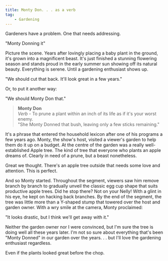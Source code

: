 ```yaml
---
title: Monty Don. . . as a verb
tag:
    - Gardening
---
```


Gardeners have a problem. One that needs addressing.

"Monty Donning it"

Picture the scene. Years after lovingly placing a baby plant in the ground, it's grown into a magnificent beast. It's just finished a stunning flowering season and stands proud in the early summer sun showing off its natural beauty. Everything is serene. Until a gardening enthusiast shows up.

"We should cut that back. It'll look great in a few years."

Or, to put it another way:

"We should Monty Don that."

> **Monty Don**  
> *Verb* - To prune a plant within an inch of its life as if it's your worst enemy.  
> "She Monty Donned that bush, leaving only a few sticks remaining."

It's a phrase that entered the household lexicon after one of his programs a few years ago. Monty, the show's host, visited a viewer's garden to help them do it up on a budget. At the centre of the garden was a really well-established Apple tree. The kind of tree that everyone who plants an apple dreams of. Clearly in need of a prune, but a beast nonetheless.

Great we thought. There's an apple tree outside that needs some love and attention. This is perfect.

And so Monty started. Throughout the segment, viewers saw him remove branch by branch to gradually unveil the classic egg cup shape that suits productive apple trees. Did he stop there? Not on your Nelly! With a glint in his eye, he kept on hacking back branches. By the end of the segment, the tree was little more than a Y-shaped stump that towered over the host and garden owner. With a wry smile at the camera, Monty proclaimed:

"It looks drastic, but I think we'll get away with it."

Neither the garden owner nor I were convinced, but I'm sure the tree is doing well all these years later. I'm not so sure about everything that's been "Monty Donned" in our garden over the years. . . but I'll love the gardening enthusiast regardless. 

Even if the plants looked great before the chop.
